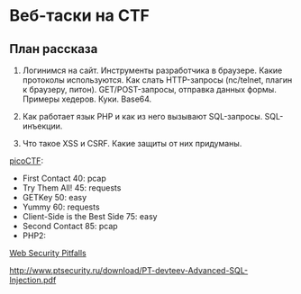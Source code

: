 Веб-таски на CTF
================

План рассказа
-------------

1. Логинимся на сайт. Инструменты разработчика в браузере. Какие протоколы используются.
Как слать HTTP-запросы (nc/telnet, плагин к браузеру, питон).
GET/POST-запросы, отправка данных формы. Примеры хедеров. Куки. Base64.

2. Как работает язык PHP и как из него вызывают SQL-запросы. SQL-инъекции.

3. Что такое XSS и CSRF. Какие защиты от них придуманы.




[picoCTF](https://picoctf.com/problems):
- First Contact 40: pcap
- Try Them All! 45: requests
- GETKey 50: easy
- Yummy 60: requests
- Client-Side is the Best Side 75: easy
- Second Contact 85: pcap
- PHP2: 


[Web Security Pitfalls](https://www.cis.upenn.edu/~cis331/proj2.pdf)

http://www.ptsecurity.ru/download/PT-devteev-Advanced-SQL-Injection.pdf

